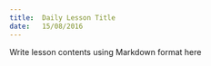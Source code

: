 ```yaml
---
title:  Daily Lesson Title
date:   15/08/2016
---
```


Write lesson contents using Markdown format here